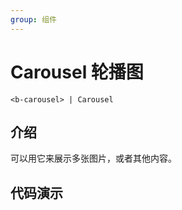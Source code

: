 ```yaml
---
group: 组件
---
```


# Carousel 轮播图

```
<b-carousel> | Carousel
```

## 介绍

可以用它来展示多张图片，或者其他内容。

## 代码演示

<code src="./demos/basicUsage.tsx"></code>
<code src="./demos/loop.tsx"></code>
<code src="./demos/slidesPerView.tsx"></code>
<code src="./demos/demo3.tsx"></code>
<code src="./demos/autoplay.tsx"></code>
<code src="./demos/navigation.tsx"></code>
<code src="./demos/indicator.tsx"></code>
<code src="./demos/disableDrag.tsx"></code>
<code src="./demos/gap.tsx"></code>
<code src="./demos/disableFill.tsx"></code>
<code src="./demos/useRef.tsx"></code>
<code src="./demos/autoHeight.tsx"></code>
